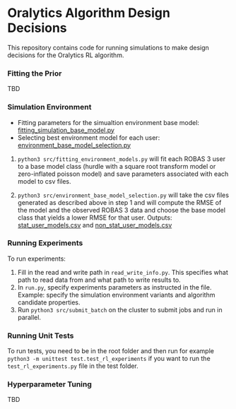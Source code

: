 # Oralytics Algorithm Design Decisions

This repository contains code for running simulations to make design decisions for the Oralytics RL algorithm. 

### Fitting the Prior
TBD

### Simulation Environment
* Fitting parameters for the simualtion environment base model: [fitting_simulation_base_model.py](https://github.com/StatisticalReinforcementLearningLab/oralytics_algorithm_design/blob/main/code/fitting_environment_models.py)
* Selecting best environment model for each user: [environment_base_model_selection.py](https://github.com/StatisticalReinforcementLearningLab/oralytics_algorithm_design/blob/main/code/environment_base_model_selection.py)

1. `python3 src/fitting_environment_models.py` will fit each ROBAS 3 user to a base model class (hurdle with a square root transform model or zero-inflated poisson model) and save parameters associated with each model to csv files. 

2. `python3 src/environment_base_model_selection.py` will take the csv files generated as described above in step 1 and will compute the RMSE of the model and the observed ROBAS 3 data and choose the base model class that yields a lower RMSE for that user. Outputs: [stat_user_models.csv](https://github.com/StatisticalReinforcementLearningLab/oralytics_algorithm_design/blob/main/sim_env_data/stat_user_models.csv) and [non_stat_user_models.csv](https://github.com/StatisticalReinforcementLearningLab/oralytics_algorithm_design/blob/main/sim_env_data/non_stat_user_models.csv)

### Running Experiments
To run experiments:
1. Fill in the read and write path in `read_write_info.py`. This specifies what path to read data from and what path to write results to. 
2. In `run.py`, specify experiments parameters as instructed in the file. Example: specify the simulation environment variants and algorithm candidate properties.
3. Run `python3 src/submit_batch` on the cluster to submit jobs and run in parallel.

### Running Unit Tests
To run tests, you need to be in the root folder and then run for example `python3 -m unittest test.test_rl_experiments` if you want to run the `test_rl_experiments.py` file in the test folder.

### Hyperparameter Tuning
TBD
